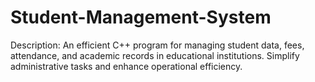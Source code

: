 # Student-Management-System
Description:  An efficient C++ program for managing student data, fees, attendance, and academic records in educational institutions. Simplify administrative tasks and enhance operational efficiency.
